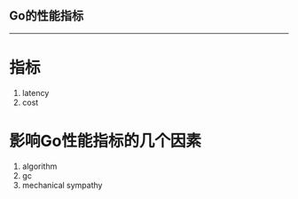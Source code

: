 Go的性能指标
---

---

# 指标

1. latency
2. cost

# 影响Go性能指标的几个因素

1. algorithm
2. gc
3. mechanical sympathy
